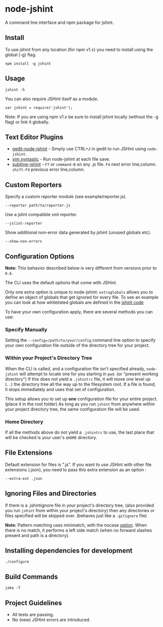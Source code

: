 # node-jshint

A command line interface and npm package for jshint.

## Install

To use jshint from any location (for npm v1.x) you need to install using the global (-g) flag.

    npm install -g jshint

## Usage

    jshint -h

You can also require JSHint itself as a module.

    var jshint = require('jshint');

Note: If you are using npm v1.x be sure to install jshint locally (without the -g flag) or link it globally.

## Text Editor Plugins

* [gedit-node-jshint](https://github.com/niftylettuce/gedit-node-jshint) - Simply use CTRL+J in gedit to run JSHint using `node-jshint`.
* [vim syntastic](https://github.com/scrooloose/syntastic) - Run node-jshint at each file save.
* [sublime-jshint](https://github.com/uipoet/sublime-jshint) - `F7` or `command-B` on any .js file. `F4` next error line,column. `shift-F4` previous error line,column.

## Custom Reporters

Specify a custom reporter module (see example/reporter.js).

    --reporter path/to/reporter.js

Use a jslint compatible xml reporter.

    --jslint-reporter

Show additional non-error data generated by jshint (unused globals etc).

    --show-non-errors

## Configuration Options

**Note:** This behavior described below is very different from versions prior to `0.6`.

The CLI uses the default options that come with JSHint. 

Only one extra option is unique to node-jshint: `extraglobals` 
allows you to define an object of globals that get ignored for every file.
To see an example you can look at how whitelisted globals are defined
in the [jshint code](https://github.com/jshint/jshint/blob/c047ea1b01097fcc220fcd1a55c41f67ae2e6e81/jshint.js#L556)

To have your own configuration apply, there are several methods you can use:

### Specify Manually

Setting the `--config=/path/to/your/config` command line option to specify your own configuration file outside of the directory tree for your project.

### Within your Project's Directory Tree

When the CLI is called, and a configuration file isn't specified already, `node-jshint` will attempt to locate one for you starting in `pwd`. (or "present working directory") If this does not yield a `.jshintrc` file, it will move one level up (`..`) the directory tree all the way up to the filesystem root. If a file is found, it stops immediately and uses that set of configuration.

This setup allows you to set up **one** configuration file for your entire project. (place it in the root folder) As long as you run `jshint` from anywhere within your project directory tree, the same configuration file will be used.

### Home Directory

If all the methods above do not yield a `.jshintrc` to use, the last place that will be checked is your user's `$HOME` directory.

## File Extensions

Default extension for files is ".js". If you want to use JSHint with other file extensions (.json), you need to pass this extra extension as an option :

    --extra-ext .json

## Ignoring Files and Directories

If there is a .jshintignore file in your project's directory tree, (also provided you run `jshint` from within your project's directory) then any directories or files specified will be skipped over. (behaves just like a `.gitignore` file)

**Note:** Pattern matching uses minimatch, with the nocase [option](https://github.com/isaacs/minimatch). When there is no match, it performs a left side match (when no forward slashes present and path is a directory).

## Installing dependencies for development

    ./configure

## Build Commands

    jake -T

## Project Guidelines

* All tests are passing.
* No (new) JSHint errors are introduced.
